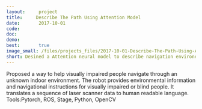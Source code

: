 ```yaml
---
layout:     project
title:     Describe The Path Using Attention Model
date:       2017-10-01
code:
doc:
demo:
best:       true
image_small: /files/projects_files/2017-10-01-Describe-The-Path-Using-Attention-Model.png
short: Desined a Attention neural model to describe navigation environemnt featured for visually impaired people.
---
```


Proposed a way to help visually impaired people navigate through an unknown indoor environment. The robot provides environmental information and navigational instructions for visually impaired or blind people. It translates a sequence of laser scanner data to human readable language. Tools:Pytorch, ROS, Stage, Python, OpenCV
